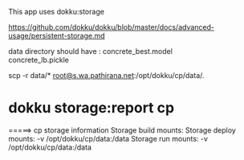  This app uses dokku:storage 

https://github.com/dokku/dokku/blob/master/docs/advanced-usage/persistent-storage.md

data directory should have :
concrete_best.model                                                                   
concrete_lb.pickle 
 
 scp -r data/* root@s.wa.pathirana.net:/opt/dokku/cp/data/.
 
 
 # dokku storage:report cp
=====> cp storage information
       Storage build mounts:
       Storage deploy mounts:         -v /opt/dokku/cp/data:/data
       Storage run mounts:            -v /opt/dokku/cp/data:/data
